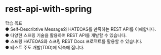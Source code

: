 # rest-api-with-spring

학습 목표  
● Self-Describtive Message와 HATEOAS를 만족하는 REST API를 이해합니다.  
● 다양한 스프링 기술을 활용하여 REST API를 개발할 수 있습니다.  
● 스프링 HATEOAS와 스프링 REST Docs 프로젝트를 활용할 수 있습니다.  
● 테스트 주도 개발(TDD)에 익숙해 집니다.  
